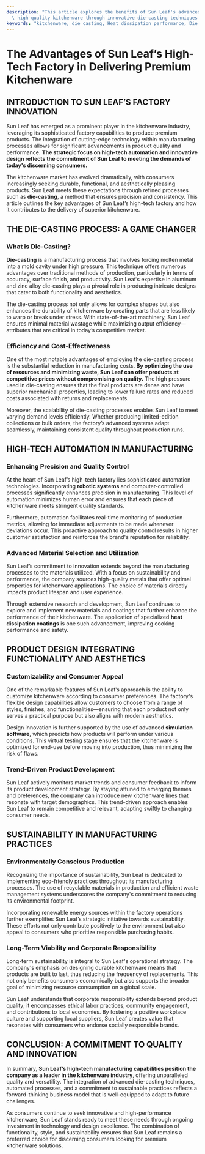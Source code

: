 ```yaml
---
description: "This article explores the benefits of Sun Leaf's advanced factory technology in producing\
  \ high-quality kitchenware through innovative die-casting techniques."
keywords: "kitchenware, die casting, Heat dissipation performance, Die casting process"
---
```

# The Advantages of Sun Leaf’s High-Tech Factory in Delivering Premium Kitchenware

## INTRODUCTION TO SUN LEAF’S FACTORY INNOVATION

Sun Leaf has emerged as a prominent player in the kitchenware industry, leveraging its sophisticated factory capabilities to produce premium products. The integration of cutting-edge technology within manufacturing processes allows for significant advancements in product quality and performance. **The strategic focus on high-tech automation and innovative design reflects the commitment of Sun Leaf to meeting the demands of today's discerning consumers.**

The kitchenware market has evolved dramatically, with consumers increasingly seeking durable, functional, and aesthetically pleasing products. Sun Leaf meets these expectations through refined processes such as **die-casting**, a method that ensures precision and consistency. This article outlines the key advantages of Sun Leaf’s high-tech factory and how it contributes to the delivery of superior kitchenware.

## THE DIE-CASTING PROCESS: A GAME CHANGER

### What is Die-Casting?

**Die-casting** is a manufacturing process that involves forcing molten metal into a mold cavity under high pressure. This technique offers numerous advantages over traditional methods of production, particularly in terms of accuracy, surface finish, and productivity. Sun Leaf’s expertise in aluminum and zinc alloy die-casting plays a pivotal role in producing intricate designs that cater to both functionality and aesthetics.

The die-casting process not only allows for complex shapes but also enhances the durability of kitchenware by creating parts that are less likely to warp or break under stress. With state-of-the-art machinery, Sun Leaf ensures minimal material wastage while maximizing output efficiency—attributes that are critical in today’s competitive market.

### Efficiency and Cost-Effectiveness

One of the most notable advantages of employing the die-casting process is the substantial reduction in manufacturing costs. **By optimizing the use of resources and minimizing waste, Sun Leaf can offer products at competitive prices without compromising on quality.** The high pressure used in die-casting ensures that the final products are dense and have superior mechanical properties, leading to lower failure rates and reduced costs associated with returns and replacements.

Moreover, the scalability of die-casting processes enables Sun Leaf to meet varying demand levels efficiently. Whether producing limited-edition collections or bulk orders, the factory’s advanced systems adapt seamlessly, maintaining consistent quality throughout production runs.

## HIGH-TECH AUTOMATION IN MANUFACTURING

### Enhancing Precision and Quality Control

At the heart of Sun Leaf’s high-tech factory lies sophisticated automation technologies. Incorporating **robotic systems** and computer-controlled processes significantly enhances precision in manufacturing. This level of automation minimizes human error and ensures that each piece of kitchenware meets stringent quality standards.

Furthermore, automation facilitates real-time monitoring of production metrics, allowing for immediate adjustments to be made whenever deviations occur. This proactive approach to quality control results in higher customer satisfaction and reinforces the brand's reputation for reliability.

### Advanced Material Selection and Utilization

Sun Leaf’s commitment to innovation extends beyond the manufacturing processes to the materials utilized. With a focus on sustainability and performance, the company sources high-quality metals that offer optimal properties for kitchenware applications. The choice of materials directly impacts product lifespan and user experience.

Through extensive research and development, Sun Leaf continues to explore and implement new materials and coatings that further enhance the performance of their kitchenware. The application of specialized **heat dissipation coatings** is one such advancement, improving cooking performance and safety.

## PRODUCT DESIGN INTEGRATING FUNCTIONALITY AND AESTHETICS

### Customizability and Consumer Appeal

One of the remarkable features of Sun Leaf’s approach is the ability to customize kitchenware according to consumer preferences. The factory's flexible design capabilities allow customers to choose from a range of styles, finishes, and functionalities—ensuring that each product not only serves a practical purpose but also aligns with modern aesthetics.

Design innovation is further supported by the use of advanced **simulation software**, which predicts how products will perform under various conditions. This virtual testing stage ensures that the kitchenware is optimized for end-use before moving into production, thus minimizing the risk of flaws.

### Trend-Driven Product Development

Sun Leaf actively monitors market trends and consumer feedback to inform its product development strategy. By staying attuned to emerging themes and preferences, the company can introduce new kitchenware lines that resonate with target demographics. This trend-driven approach enables Sun Leaf to remain competitive and relevant, adapting swiftly to changing consumer needs.

## SUSTAINABILITY IN MANUFACTURING PRACTICES

### Environmentally Conscious Production

Recognizing the importance of sustainability, Sun Leaf is dedicated to implementing eco-friendly practices throughout its manufacturing processes. The use of recyclable materials in production and efficient waste management systems underscores the company's commitment to reducing its environmental footprint.

Incorporating renewable energy sources within the factory operations further exemplifies Sun Leaf’s strategic initiative towards sustainability. These efforts not only contribute positively to the environment but also appeal to consumers who prioritize responsible purchasing habits.

### Long-Term Viability and Corporate Responsibility

Long-term sustainability is integral to Sun Leaf's operational strategy. The company's emphasis on designing durable kitchenware means that products are built to last, thus reducing the frequency of replacements. This not only benefits consumers economically but also supports the broader goal of minimizing resource consumption on a global scale.

Sun Leaf understands that corporate responsibility extends beyond product quality; it encompasses ethical labor practices, community engagement, and contributions to local economies. By fostering a positive workplace culture and supporting local suppliers, Sun Leaf creates value that resonates with consumers who endorse socially responsible brands.

## CONCLUSION: A COMMITMENT TO QUALITY AND INNOVATION

In summary, **Sun Leaf’s high-tech manufacturing capabilities position the company as a leader in the kitchenware industry**, offering unparalleled quality and versatility. The integration of advanced die-casting techniques, automated processes, and a commitment to sustainable practices reflects a forward-thinking business model that is well-equipped to adapt to future challenges.

As consumers continue to seek innovative and high-performance kitchenware, Sun Leaf stands ready to meet these needs through ongoing investment in technology and design excellence. The combination of functionality, style, and sustainability ensures that Sun Leaf remains a preferred choice for discerning consumers looking for premium kitchenware solutions.
